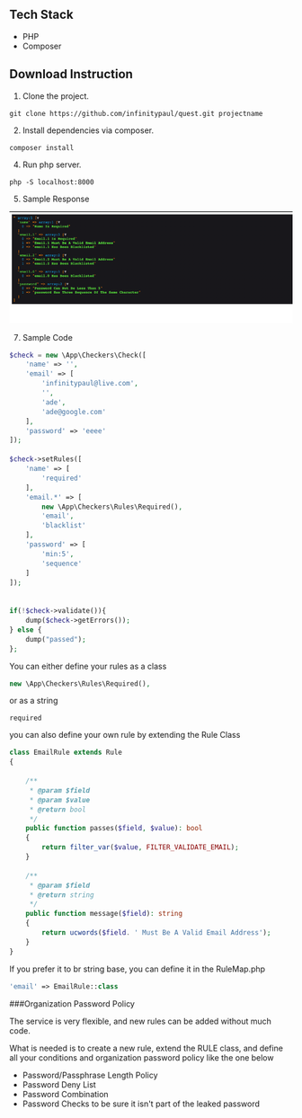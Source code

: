 ## Tech Stack

* PHP
* Composer

## Download Instruction

1. Clone the project.

```
git clone https://github.com/infinitypaul/quest.git projectname
```


2. Install dependencies via composer.

```
composer install 
```

4. Run php server.

```
php -S localhost:8000
```

5. Sample Response

![img.png](img.png)

7. Sample Code 

```php
$check = new \App\Checkers\Check([
    'name' => '',
    'email' => [
        'infinitypaul@live.com',
        '',
        'ade',
        'ade@google.com'
    ],
    'password' => 'eeee'
]);

$check->setRules([
    'name' => [
        'required'
    ],
    'email.*' => [
        new \App\Checkers\Rules\Required(),
        'email',
        'blacklist'
    ],
    'password' => [
        'min:5',
        'sequence'
    ]
]);


if(!$check->validate()){
    dump($check->getErrors());
} else {
    dump("passed");
};
```
You can either define your rules as a class
```php
new \App\Checkers\Rules\Required(),
```

or as a string

```phpregexp
required
```

you can also define your own rule by extending the Rule Class

```php
class EmailRule extends Rule
{

    /**
     * @param $field
     * @param $value
     * @return bool
     */
    public function passes($field, $value): bool
    {
        return filter_var($value, FILTER_VALIDATE_EMAIL);
    }

    /**
     * @param $field
     * @return string
     */
    public function message($field): string
    {
        return ucwords($field. ' Must Be A Valid Email Address');
    }
}
```

If you prefer it to br string base, you can define it in the RuleMap.php

```php
'email' => EmailRule::class
```




###Organization Password Policy

The service is very flexible, and new rules can be added without much code.

What is needed is to create a new rule, extend the RULE class, and define all your conditions and organization password policy like the one below 

* Password/Passphrase Length Policy
* Password Deny List
* Password Combination
* Password Checks to be sure it isn't part of the leaked password







